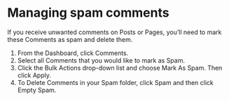# Managing spam comments

If you receive unwanted comments on Posts or Pages, you’ll need to mark these Comments as spam and delete them.

1. From the Dashboard, click Comments.
2. Select all Comments that you would like to mark as Spam.
3. Click the Bulk Actions drop-down list and choose Mark As Spam. Then click Apply.
4. To Delete Comments in your Spam folder, click Spam and then click Empty Spam.
